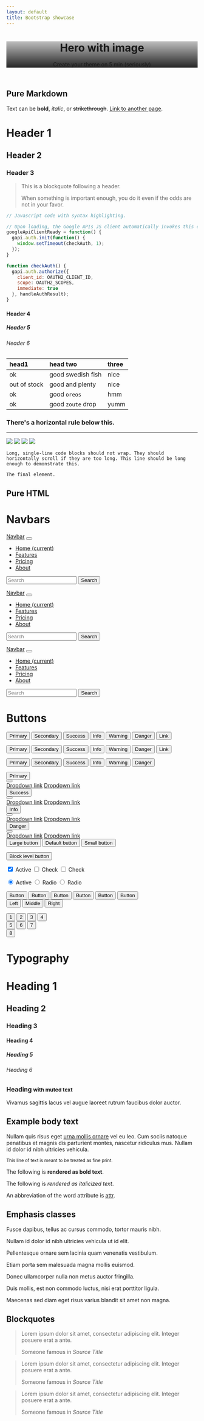 ```yaml
---
layout: default
title: Bootstrap showcase
---
```


<header class="pb-1 hero-chulapa-image" style="  background-image: linear-gradient(rgba(0, 0, 0, 0.25), rgba(0, 0, 0, 0.85)), url('https://i.imgur.com/YK1Vrl1.jpg');">
      <div class="container">
          <div class="row">
              <div class="col-xl-10 offset-xl-1 text-md-center">
                  <h1 class="pb-5">Hero with image</h1>
                  <p class="p-2">Create your theme on 5 min (seriously)</p>
              </div>
          </div>
      </div>
  </header>

## Pure Markdown
Text can be **bold**, _italic_, or ~~strikethrough~~. [Link to another page](./another-page.html).


# Header 1
## Header 2
### Header 3

> This is a blockquote following a header.
>
> When something is important enough, you do it even if the odds are not in your favor.



```js
// Javascript code with syntax highlighting.

// Upon loading, the Google APIs JS client automatically invokes this callback.
googleApiClientReady = function() {
  gapi.auth.init(function() {
    window.setTimeout(checkAuth, 1);
  });
}

function checkAuth() {
  gapi.auth.authorize({
    client_id: OAUTH2_CLIENT_ID,
    scope: OAUTH2_SCOPES,
    immediate: true
  }, handleAuthResult);
}

```

#### Header 4
##### Header 5
###### Header 6

| head1        | head two          | three |
|:-------------|:------------------|:------|
| ok           | good swedish fish | nice  |
| out of stock | good and plenty   | nice  |
| ok           | good `oreos`      | hmm   |
| ok           | good `zoute` drop | yumm  |

### There's a horizontal rule below this.

* * *

![](https://via.placeholder.com/300.png)
![](https://via.placeholder.com/800x200.png)
![](https://via.placeholder.com/1200x200.png)
![](https://via.placeholder.com/2000x200.png)

```
Long, single-line code blocks should not wrap. They should horizontally scroll if they are too long. This line should be long enough to demonstrate this.
```

```
The final element.
```

## Pure HTML
<div class="bs-docs-section clearfix">
   <div class="row">
      <div class="col-lg-12">
         <div class="page-header">
            <h1 id="navbars">Navbars</h1>
         </div>
         <div class="bs-component">
            <nav class="navbar navbar-expand-lg navbar-dark bg-primary">
               <a class="navbar-brand" href="#">Navbar</a>
               <button class="navbar-toggler" type="button" data-toggle="collapse" data-target="#navbarColor01" aria-controls="navbarColor01" aria-expanded="false" aria-label="Toggle navigation">
               <span class="navbar-toggler-icon"></span>
               </button>
               <div class="collapse navbar-collapse" id="navbarColor01">
                  <ul class="navbar-nav mr-auto">
                     <li class="nav-item active">
                        <a class="nav-link" href="#">Home <span class="sr-only">(current)</span></a>
                     </li>
                     <li class="nav-item">
                        <a class="nav-link" href="#">Features</a>
                     </li>
                     <li class="nav-item">
                        <a class="nav-link" href="#">Pricing</a>
                     </li>
                     <li class="nav-item">
                        <a class="nav-link" href="#">About</a>
                     </li>
                  </ul>
                  <form class="form-inline my-2 my-lg-0">
                     <input class="form-control mr-sm-2" type="text" placeholder="Search">
                     <button class="btn btn-secondary my-2 my-sm-0" type="submit">Search</button>
                  </form>
               </div>
            </nav>
         </div>
         <div class="bs-component">
            <nav class="navbar navbar-expand-lg navbar-dark bg-dark">
               <a class="navbar-brand" href="#">Navbar</a>
               <button class="navbar-toggler" type="button" data-toggle="collapse" data-target="#navbarColor02" aria-controls="navbarColor02" aria-expanded="false" aria-label="Toggle navigation">
               <span class="navbar-toggler-icon"></span>
               </button>
               <div class="collapse navbar-collapse" id="navbarColor02">
                  <ul class="navbar-nav mr-auto">
                     <li class="nav-item active">
                        <a class="nav-link" href="#">Home <span class="sr-only">(current)</span></a>
                     </li>
                     <li class="nav-item">
                        <a class="nav-link" href="#">Features</a>
                     </li>
                     <li class="nav-item">
                        <a class="nav-link" href="#">Pricing</a>
                     </li>
                     <li class="nav-item">
                        <a class="nav-link" href="#">About</a>
                     </li>
                  </ul>
                  <form class="form-inline my-2 my-lg-0">
                     <input class="form-control mr-sm-2" type="text" placeholder="Search">
                     <button class="btn btn-secondary my-2 my-sm-0" type="submit">Search</button>
                  </form>
               </div>
            </nav>
         </div>
         <div class="bs-component">
            <nav class="navbar navbar-expand-lg navbar-light bg-light">
               <a class="navbar-brand" href="#">Navbar</a>
               <button class="navbar-toggler" type="button" data-toggle="collapse" data-target="#navbarColor03" aria-controls="navbarColor03" aria-expanded="false" aria-label="Toggle navigation">
               <span class="navbar-toggler-icon"></span>
               </button>
               <div class="collapse navbar-collapse" id="navbarColor03">
                  <ul class="navbar-nav mr-auto">
                     <li class="nav-item active">
                        <a class="nav-link" href="#">Home <span class="sr-only">(current)</span></a>
                     </li>
                     <li class="nav-item">
                        <a class="nav-link" href="#">Features</a>
                     </li>
                     <li class="nav-item">
                        <a class="nav-link" href="#">Pricing</a>
                     </li>
                     <li class="nav-item">
                        <a class="nav-link" href="#">About</a>
                     </li>
                  </ul>
                  <form class="form-inline my-2 my-lg-0">
                     <input class="form-control mr-sm-2" type="text" placeholder="Search">
                     <button class="btn btn-secondary my-2 my-sm-0" type="submit">Search</button>
                  </form>
               </div>
            </nav>
         </div>
      </div>
   </div>
</div>
<div class="bs-docs-section">
   <div class="page-header">
      <div class="row">
         <div class="col-lg-12">
            <h1 id="buttons">Buttons</h1>
         </div>
      </div>
   </div>
   <div class="row">
      <div class="col-lg-7">
         <p class="bs-component">
            <button type="button" class="btn btn-primary">Primary</button>
            <button type="button" class="btn btn-secondary">Secondary</button>
            <button type="button" class="btn btn-success">Success</button>
            <button type="button" class="btn btn-info">Info</button>
            <button type="button" class="btn btn-warning">Warning</button>
            <button type="button" class="btn btn-danger">Danger</button>
            <button type="button" class="btn btn-link">Link</button>
         </p>
         <p class="bs-component">
            <button type="button" class="btn btn-primary disabled">Primary</button>
            <button type="button" class="btn btn-secondary disabled">Secondary</button>
            <button type="button" class="btn btn-success disabled">Success</button>
            <button type="button" class="btn btn-info disabled">Info</button>
            <button type="button" class="btn btn-warning disabled">Warning</button>
            <button type="button" class="btn btn-danger disabled">Danger</button>
            <button type="button" class="btn btn-link disabled">Link</button>
         </p>
         <p class="bs-component">
            <button type="button" class="btn btn-outline-primary">Primary</button>
            <button type="button" class="btn btn-outline-secondary">Secondary</button>
            <button type="button" class="btn btn-outline-success">Success</button>
            <button type="button" class="btn btn-outline-info">Info</button>
            <button type="button" class="btn btn-outline-warning">Warning</button>
            <button type="button" class="btn btn-outline-danger">Danger</button>
         </p>
         <div class="bs-component">
            <div class="btn-group" role="group" aria-label="Button group with nested dropdown">
               <button type="button" class="btn btn-primary">Primary</button>
               <div class="btn-group" role="group">
                  <button id="btnGroupDrop1" type="button" class="btn btn-primary dropdown-toggle" data-toggle="dropdown" aria-haspopup="true" aria-expanded="false"></button>
                  <div class="dropdown-menu" aria-labelledby="btnGroupDrop1">
                     <a class="dropdown-item" href="#">Dropdown link</a>
                     <a class="dropdown-item" href="#">Dropdown link</a>
                  </div>
               </div>
            </div>
            <div class="btn-group" role="group" aria-label="Button group with nested dropdown">
               <button type="button" class="btn btn-success">Success</button>
               <div class="btn-group" role="group">
                  <button id="btnGroupDrop2" type="button" class="btn btn-success dropdown-toggle" data-toggle="dropdown" aria-haspopup="true" aria-expanded="false"></button>
                  <div class="dropdown-menu" aria-labelledby="btnGroupDrop2">
                     <a class="dropdown-item" href="#">Dropdown link</a>
                     <a class="dropdown-item" href="#">Dropdown link</a>
                  </div>
               </div>
            </div>
            <div class="btn-group" role="group" aria-label="Button group with nested dropdown">
               <button type="button" class="btn btn-info">Info</button>
               <div class="btn-group" role="group">
                  <button id="btnGroupDrop3" type="button" class="btn btn-info dropdown-toggle" data-toggle="dropdown" aria-haspopup="true" aria-expanded="false"></button>
                  <div class="dropdown-menu" aria-labelledby="btnGroupDrop3">
                     <a class="dropdown-item" href="#">Dropdown link</a>
                     <a class="dropdown-item" href="#">Dropdown link</a>
                  </div>
               </div>
            </div>
            <div class="btn-group" role="group" aria-label="Button group with nested dropdown">
               <button type="button" class="btn btn-danger">Danger</button>
               <div class="btn-group" role="group">
                  <button id="btnGroupDrop4" type="button" class="btn btn-danger dropdown-toggle" data-toggle="dropdown" aria-haspopup="true" aria-expanded="false"></button>
                  <div class="dropdown-menu" aria-labelledby="btnGroupDrop4">
                     <a class="dropdown-item" href="#">Dropdown link</a>
                     <a class="dropdown-item" href="#">Dropdown link</a>
                  </div>
               </div>
            </div>
         </div>
         <div class="bs-component">
            <button type="button" class="btn btn-primary btn-lg">Large button</button>
            <button type="button" class="btn btn-primary">Default button</button>
            <button type="button" class="btn btn-primary btn-sm">Small button</button>
         </div>
      </div>
      <div class="col-lg-5">
         <p class="bs-component">
            <button type="button" class="btn btn-primary btn-lg btn-block">Block level button</button>
         </p>
         <div class="bs-component" style="margin-bottom: 15px;">
            <div class="btn-group btn-group-toggle" data-toggle="buttons">
               <label class="btn btn-primary active">
               <input type="checkbox" checked autocomplete="off"> Active
               </label>
               <label class="btn btn-primary">
               <input type="checkbox" autocomplete="off"> Check
               </label>
               <label class="btn btn-primary">
               <input type="checkbox" autocomplete="off"> Check
               </label>
            </div>
         </div>
         <div class="bs-component" style="margin-bottom: 15px;">
            <div class="btn-group btn-group-toggle" data-toggle="buttons">
               <label class="btn btn-primary active">
               <input type="radio" name="options" id="option1" autocomplete="off" checked> Active
               </label>
               <label class="btn btn-primary">
               <input type="radio" name="options" id="option2" autocomplete="off"> Radio
               </label>
               <label class="btn btn-primary">
               <input type="radio" name="options" id="option3" autocomplete="off"> Radio
               </label>
            </div>
         </div>
         <div class="bs-component">
            <div class="btn-group-vertical">
               <button type="button" class="btn btn-primary">Button</button>
               <button type="button" class="btn btn-primary">Button</button>
               <button type="button" class="btn btn-primary">Button</button>
               <button type="button" class="btn btn-primary">Button</button>
               <button type="button" class="btn btn-primary">Button</button>
               <button type="button" class="btn btn-primary">Button</button>
            </div>
         </div>
         <div class="bs-component" style="margin-bottom: 15px;">
            <div class="btn-group" role="group" aria-label="Basic example">
               <button type="button" class="btn btn-secondary">Left</button>
               <button type="button" class="btn btn-secondary">Middle</button>
               <button type="button" class="btn btn-secondary">Right</button>
            </div>
         </div>
         <div class="bs-component" style="margin-bottom: 15px;">
            <div class="btn-toolbar" role="toolbar" aria-label="Toolbar with button groups">
               <div class="btn-group mr-2" role="group" aria-label="First group">
                  <button type="button" class="btn btn-secondary">1</button>
                  <button type="button" class="btn btn-secondary">2</button>
                  <button type="button" class="btn btn-secondary">3</button>
                  <button type="button" class="btn btn-secondary">4</button>
               </div>
               <div class="btn-group mr-2" role="group" aria-label="Second group">
                  <button type="button" class="btn btn-secondary">5</button>
                  <button type="button" class="btn btn-secondary">6</button>
                  <button type="button" class="btn btn-secondary">7</button>
               </div>
               <div class="btn-group" role="group" aria-label="Third group">
                  <button type="button" class="btn btn-secondary">8</button>
               </div>
            </div>
         </div>
      </div>
   </div>
</div>
<div class="bs-docs-section">
   <div class="row">
      <div class="col-lg-12">
         <div class="page-header">
            <h1 id="typography">Typography</h1>
         </div>
      </div>
   </div>
   <!-- Headings -->
   <div class="row">
      <div class="col-lg-4">
         <div class="bs-component">
            <h1>Heading 1</h1>
            <h2>Heading 2</h2>
            <h3>Heading 3</h3>
            <h4>Heading 4</h4>
            <h5>Heading 5</h5>
            <h6>Heading 6</h6>
            <h3>
               Heading
               <small class="text-muted">with muted text</small>
            </h3>
            <p class="lead">Vivamus sagittis lacus vel augue laoreet rutrum faucibus dolor auctor.</p>
         </div>
      </div>
      <div class="col-lg-4">
         <div class="bs-component">
            <h2>Example body text</h2>
            <p>Nullam quis risus eget <a href="#">urna mollis ornare</a> vel eu leo. Cum sociis natoque penatibus et magnis dis parturient montes, nascetur ridiculus mus. Nullam id dolor id nibh ultricies vehicula.</p>
            <p><small>This line of text is meant to be treated as fine print.</small></p>
            <p>The following is <strong>rendered as bold text</strong>.</p>
            <p>The following is <em>rendered as italicized text</em>.</p>
            <p>An abbreviation of the word attribute is <abbr title="attribute">attr</abbr>.</p>
         </div>
      </div>
      <div class="col-lg-4">
         <div class="bs-component">
            <h2>Emphasis classes</h2>
            <p class="text-muted">Fusce dapibus, tellus ac cursus commodo, tortor mauris nibh.</p>
            <p class="text-primary">Nullam id dolor id nibh ultricies vehicula ut id elit.</p>
            <p class="text-secondary">Pellentesque ornare sem lacinia quam venenatis vestibulum.</p>
            <p class="text-warning">Etiam porta sem malesuada magna mollis euismod.</p>
            <p class="text-danger">Donec ullamcorper nulla non metus auctor fringilla.</p>
            <p class="text-success">Duis mollis, est non commodo luctus, nisi erat porttitor ligula.</p>
            <p class="text-info">Maecenas sed diam eget risus varius blandit sit amet non magna.</p>
         </div>
      </div>
   </div>
   <!-- Blockquotes -->
   <div class="row">
      <div class="col-lg-12">
         <h2 id="type-blockquotes">Blockquotes</h2>
      </div>
   </div>
   <div class="row">
      <div class="col-lg-4">
         <div class="bs-component">
            <blockquote class="blockquote">
               <p class="mb-0">Lorem ipsum dolor sit amet, consectetur adipiscing elit. Integer posuere erat a ante.</p>
               <footer class="blockquote-footer">Someone famous in <cite title="Source Title">Source Title</cite></footer>
            </blockquote>
         </div>
      </div>
      <div class="col-lg-4">
         <div class="bs-component">
            <blockquote class="blockquote text-center">
               <p class="mb-0">Lorem ipsum dolor sit amet, consectetur adipiscing elit. Integer posuere erat a ante.</p>
               <footer class="blockquote-footer">Someone famous in <cite title="Source Title">Source Title</cite></footer>
            </blockquote>
         </div>
      </div>
      <div class="col-lg-4">
         <div class="bs-component">
            <blockquote class="blockquote text-right">
               <p class="mb-0">Lorem ipsum dolor sit amet, consectetur adipiscing elit. Integer posuere erat a ante.</p>
               <footer class="blockquote-footer">Someone famous in <cite title="Source Title">Source Title</cite></footer>
            </blockquote>
         </div>
      </div>
   </div>
</div>

